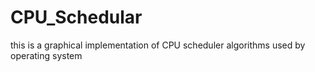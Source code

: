 # CPU_Schedular
this is a graphical implementation of CPU scheduler algorithms used by operating system

